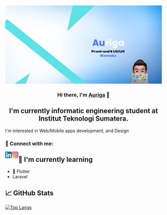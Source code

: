 <p align=”center”>
<img width=”2000" height=”50" src=Auriga-2.png alt=”my banner”>
</p>
<h3 align="center">
Hi there, I'm <a href="https://www.aurigaf.me/" target="_blank" rel="noreferrer">Auriga</a> 👋
</h3>

<h2 align="center">
I'm currently informatic engineering student at Institut Teknologi Sumatera.
</h2> 

I'm interested in Web/Mobile apps development, and Design



### 🤝 Connect with me:

<a href="https://www.linkedin.com/in/auriga-farhan/"><img align="left" src="linkedin.svg" alt=" | LinkedIn" width="21px"/></a>
<a href="https://instagram.com/aurigaf"><img align="left" src="instagram.svg" alt=" | Instagram" width="21px"/></a>


## 🌱 I'm currently learning

- 📱 Flutter
- Laravel

## 📈 GitHub Stats 
[![Top Langs](https://github-readme-stats.vercel.app/api/top-langs/?username=nadeeee&layout=compact)](https://github.com/nadeeee)
